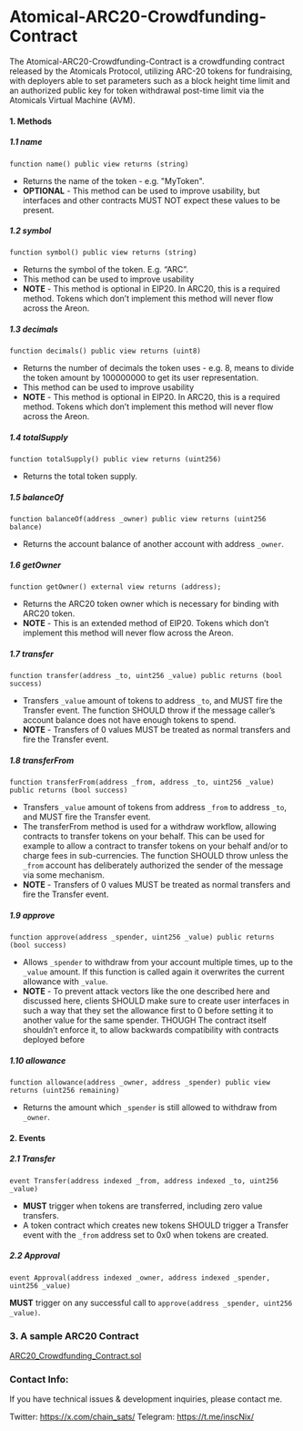 # Atomical-ARC20-Crowdfunding-Contract
The Atomical-ARC20-Crowdfunding-Contract is a crowdfunding contract released by the Atomicals Protocol, utilizing ARC-20 tokens for fundraising, with deployers able to set parameters such as a block height time limit and an authorized public key for token withdrawal post-time limit via the Atomicals Virtual Machine (AVM).


####  1. Methods 

##### 1.1 name
```
function name() public view returns (string)
```
- Returns the name of the token - e.g. "MyToken".
- **OPTIONAL** - This method can be used to improve usability, but interfaces and other contracts MUST NOT expect these values to be present.

##### 1.2 symbol
```
function symbol() public view returns (string)
```
- Returns the symbol of the token. E.g. “ARC”.
- This method can be used to improve usability
- **NOTE** - This method is optional in EIP20. In ARC20, this is a required method. Tokens which don’t implement this method will never flow across the Areon.

##### 1.3 decimals
```
function decimals() public view returns (uint8)
```
- Returns the number of decimals the token uses - e.g. 8, means to divide the token amount by 100000000 to get its user representation.
- This method can be used to improve usability
- **NOTE** - This method is optional in EIP20. In ARC20, this is a required method. Tokens which don’t implement this method will never flow across the Areon.

##### 1.4 totalSupply
```
function totalSupply() public view returns (uint256)
```
- Returns the total token supply. 

##### 1.5 balanceOf
```
function balanceOf(address _owner) public view returns (uint256 balance)
```
- Returns the account balance of another account with address `_owner`.

##### 1.6 getOwner
```
function getOwner() external view returns (address);
```
- Returns the ARC20 token owner which is necessary for binding with ARC20 token.
- **NOTE** - This is an extended method of EIP20. Tokens which don’t implement this method will never flow across the Areon.

##### 1.7 transfer
```
function transfer(address _to, uint256 _value) public returns (bool success)
```
- Transfers `_value` amount of tokens to address `_to`, and MUST fire the Transfer event. The function SHOULD throw if the message caller’s account balance does not have enough tokens to spend.
- **NOTE** - Transfers of 0 values MUST be treated as normal transfers and fire the Transfer event.

##### 1.8 transferFrom
```
function transferFrom(address _from, address _to, uint256 _value) public returns (bool success)
```
- Transfers `_value` amount of tokens from address `_from` to address `_to`, and MUST fire the Transfer event.
- The transferFrom method is used for a withdraw workflow, allowing contracts to transfer tokens on your behalf. This can be used for example to allow a contract to transfer tokens on your behalf and/or to charge fees in sub-currencies. The function SHOULD throw unless the `_from` account has deliberately authorized the sender of the message via some mechanism.
- **NOTE** - Transfers of 0 values MUST be treated as normal transfers and fire the Transfer event.

##### 1.9 approve
```
function approve(address _spender, uint256 _value) public returns (bool success)
```
- Allows `_spender` to withdraw from your account multiple times, up to the `_value` amount. If this function is called again it overwrites the current allowance with `_value`.
- **NOTE** - To prevent attack vectors like the one described here and discussed here, clients SHOULD make sure to create user interfaces in such a way that they set the allowance first to 0 before setting it to another value for the same spender. THOUGH The contract itself shouldn’t enforce it, to allow backwards compatibility with contracts deployed before

##### 1.10 allowance
```
function allowance(address _owner, address _spender) public view returns (uint256 remaining)
```
- Returns the amount which `_spender` is still allowed to withdraw from `_owner`.

#### 2. Events

##### 2.1 Transfer
```
event Transfer(address indexed _from, address indexed _to, uint256 _value)
```
- **MUST** trigger when tokens are transferred, including zero value transfers.
- A token contract which creates new tokens SHOULD trigger a Transfer event with the `_from` address set to 0x0 when tokens are created.

##### 2.2 Approval
```
event Approval(address indexed _owner, address indexed _spender, uint256 _value)
```
**MUST** trigger on any successful call to `approve(address _spender, uint256 _value)`.


### 3. A sample ARC20 Contract
[ARC20_Crowdfunding_Contract.sol](ARC20_Crowdfunding_Contract.sol)

### Contact Info:
If you have technical issues & development inquiries, please contact me.

Twitter: https://x.com/chain_sats/
Telegram: https://t.me/inscNix/
